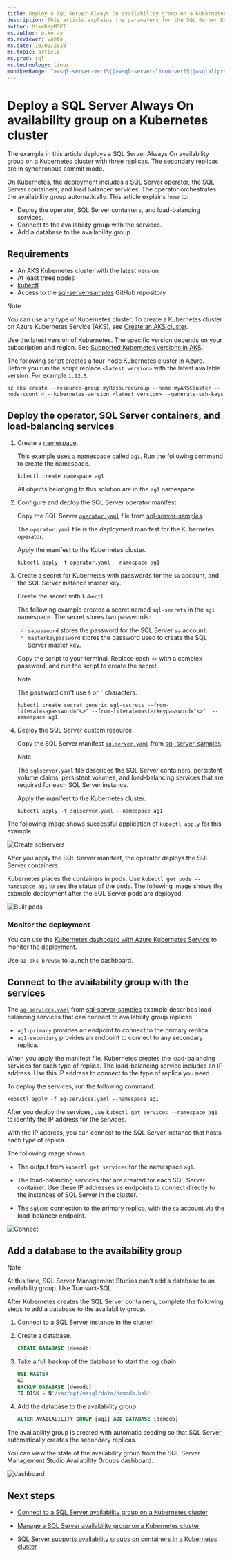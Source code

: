 ```yaml
---
title: Deploy a SQL Server Always On availability group on a Kubernetes cluster
description: This article explains the parameters for the SQL Server Kubernetes Always On availability group operator global requirements
author: MikeRayMSFT
ms.author: mikeray
ms.reviewer: vanto
ms.date: 10/02/2018
ms.topic: article
ms.prod: sql
ms.technology: linux
monikerRange: ">=sql-server-ver15||>=sql-server-linux-ver15||=sqlallproducts-allversions"
---
```

# Deploy a SQL Server Always On availability group on a Kubernetes cluster

The example in this article deploys a SQL Server Always On availability group on a Kubernetes cluster with three replicas. The secondary replicas are in synchronous commit mode.

On Kubernetes, the deployment includes a SQL Server operator, the SQL Server containers, and load balancer services. The operator orchestrates the availability group automatically. This article explains how to:

- Deploy the operator, SQL Server containers, and load-balancing services.
- Connect to the availability group with the services.
- Add a database to the availability group.

## Requirements

- An AKS Kubernetes cluster with the latest version
- At least three nodes
- [kubectl](https://kubernetes.io/docs/tasks/tools/install-kubectl/)
- Access to the [sql-server-samples](https://github.com/Microsoft/sql-server-samples/tree/master/samples/features/high%20availability/Kubernetes/sample-manifest-files) GitHub repository

> [!NOTE]
> You can use any type of Kubernetes cluster. To create a Kubernetes cluster on Azure Kubernetes Service (AKS), see [Create an AKS cluster](https://docs.microsoft.com/azure/aks/create-cluster).
>
> Use the latest version of Kubernetes. The specific version depends on your subscription and region. See [Supported Kubernetes versions in AKS](https://docs.microsoft.com/en-us/azure/aks/supported-kubernetes-versions).  
>
> The following script creates a four-node Kubernetes cluster in Azure. Before you run the script replace `<latest version>` with the latest available version. For example `1.12.5`.
>
> ```azure-cli
> az aks create --resource-group myResourceGroup --name myAKSCluster --node-count 4 --kubernetes-version <latest version> --generate-ssh-keys
> ```

## Deploy the operator, SQL Server containers, and load-balancing services

1. Create a [namespace](https://kubernetes.io/docs/concepts/overview/working-with-objects/namespaces/).

      This example uses a namespace called `ag1`. Run the following command to create the namespace.
    
      ```azurecli
      kubectl create namespace ag1
      ```
    
      All objects belonging to this solution are in the `ag1` namespace.

1. Configure and deploy the SQL Server operator manifest.

      Copy the SQL Server [`operator.yaml`](https://github.com/Microsoft/sql-server-samples/tree/master/samples/features/high%20availability/Kubernetes/sample-manifest-files/operator.yaml) file from [sql-server-samples](https://github.com/Microsoft/sql-server-samples/tree/master/samples/features/high%20availability/Kubernetes/sample-manifest-files).
    
      The `operator.yaml` file is the deployment manifest for the Kubernetes operator.
    
      Apply the manifest to the Kubernetes cluster.
    
      ```azurecli
      kubectl apply -f operator.yaml --namespace ag1
      ```
    
1. Create a secret for Kubernetes with passwords for the `sa` account, and the SQL Server instance master key.

      Create the secret with `kubectl`.
      
      The following example creates a secret named `sql-secrets` in the `ag1` namespace. The secret stores two passwords:
      
      - `sapassword` stores the password for the SQL Server `sa` account.
      - `masterkeypassword` stores the password used to create the SQL Server master key. 
    
   Copy the script to your terminal. Replace each `<>` with a complex password, and run the script to create the secret.
    
   >[!NOTE]
   >The password can't use `&` or `` ` `` characters.
    
   ```azurecli
   kubectl create secret generic sql-secrets --from-literal=sapassword="<>" --from-literal=masterkeypassword="<>"  --namespace ag1
   ```

1. Deploy the SQL Server custom resource.

      Copy the SQL Server manifest [`sqlserver.yaml`](https://github.com/Microsoft/sql-server-samples/tree/master/samples/features/high%20availability/Kubernetes/sample-manifest-files/sqlserver.yaml) from [sql-server-samples](https://github.com/Microsoft/sql-server-samples/tree/master/samples/features/high%20availability/Kubernetes/sample-manifest-files).
    
      >[!NOTE]
      >The `sqlserver.yaml` file describes the SQL Server containers, persistent volume claims, persistent volumes, and load-balancing services that are required for each SQL Server instance.
    
      Apply the manifest to the Kubernetes cluster.
    
      ```azurecli
      kubectl apply -f sqlserver.yaml --namespace ag1
      ```
      
The following image shows successful application of `kubectl apply` for this example.

![Create sqlservers](./media/sql-server-linux-kubernetes-deploy/create-sqlservers.png)

After you apply the SQL Server manifest, the operator deploys the SQL Server containers.

Kubernetes places the containers in pods. Use `kubectl get pods --namespace ag1` to see the status of the pods. The following image shows the example deployment after the SQL Server pods are deployed. 

![Built pods](./media/sql-server-linux-kubernetes-deploy/builtpods.png)

### Monitor the deployment

You can use the [Kubernetes dashboard with Azure Kubernetes Service](https://docs.microsoft.com/azure/aks/kubernetes-dashboard) to monitor the deployment.

Use `az aks browse` to launch the dashboard. 

## Connect to the availability group with the services

The [`ag-services.yaml`](https://github.com/Microsoft/sql-server-samples/tree/master/samples/features/high%20availability/Kubernetes/sample-manifest-files/ag-services.yaml) from [sql-server-samples](https://github.com/Microsoft/sql-server-samples/tree/master/samples/features/high%20availability/Kubernetes/sample-manifest-files) example describes load-balancing services that can connect to availability group replicas. 

- `ag1-primary` provides an endpoint to connect to the primary replica.
- `ag1-secondary` provides an endpoint to connect to any secondary replica.

When you apply the manifest file, Kubernetes creates the load-balancing services for each type of replica. The load-balancing service includes an IP address. Use this IP address to connect to the type of replica you need.

To deploy the services, run the following command.

```azurecli
kubectl apply -f ag-services.yaml --namespace ag1
```

After you deploy the services, use `kubectl get services --namespace ag1` to identify the IP address for the services.

With the IP address, you can connect to the SQL Server instance that hosts each type of replica.

The following image shows:

- The output from `kubectl get services` for the namespace `ag1`.

- The load-balancing services that are created for each SQL Server container. Use these IP addresses as endpoints to connect directly to the instances of SQL Server in the cluster.

- The `sqlcmd` connection to the primary replica, with the `sa` account via the load-balancer endpoint.

![Connect](./media/sql-server-linux-kubernetes-deploy/connect.png)

## Add a database to the availability group

>[!NOTE]
>At this time, SQL Server Management Studios can't add a database to an availability group. Use Transact-SQL.

After Kubernetes creates the SQL Server containers, complete the following steps to add a database to the availability group.

1. [Connect](sql-server-linux-kubernetes-connect.md) to a SQL Server instance in the cluster.

1. Create a database.

      ```sql
      CREATE DATABASE [demodb]
      ```

1. Take a full backup of the database to start the log chain.

      ```sql
      USE MASTER
      GO
      BACKUP DATABASE [demodb] 
      TO DISK = N'/var/opt/mssql/data/demodb.bak'
      ```

1. Add the database to the availability group.

      ```sql
      ALTER AVAILABILITY GROUP [ag1] ADD DATABASE [demodb]
      ```
    
The availability group is created with automatic seeding so that SQL Server automatically creates the secondary replicas.

You can view the state of the availability group from the SQL Server Management Studio Availability Groups dashboard.

![dashboard](./media/sql-server-linux-kubernetes-deploy/dashboard.png)

## Next steps

- [Connect to a SQL Server availability group on a Kubernetes cluster](sql-server-linux-kubernetes-connect.md)

- [Manage a SQL Server availability group on a Kubernetes cluster](sql-server-linux-kubernetes-manage.md)

- [SQL Server supports availability groups on containers in a Kubernetes cluster](sql-server-ag-kubernetes.md)
